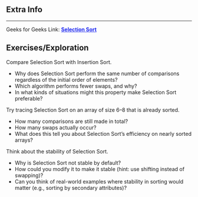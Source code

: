 <style>
a:link {
    color: #1e28f0;
}
a:visited {
    color: #3c1478;
}
a:hover {
    color: #1e288c;
}
</style>

## Extra Info

-----

Geeks for Geeks Link: [**Selection Sort**][G4GLink]

[G4GLink]: https://www.geeksforgeeks.org/selection-sort/

## Exercises/Exploration

Compare Selection Sort with Insertion Sort.
- Why does Selection Sort perform the same number of comparisons regardless of the initial order of elements?
- Which algorithm performs fewer swaps, and why?
- In what kinds of situations might this property make Selection Sort preferable?

Try tracing Selection Sort on an array of size 6–8 that is already sorted.
- How many comparisons are still made in total?
- How many swaps actually occur?
- What does this tell you about Selection Sort’s efficiency on nearly sorted arrays?

Think about the stability of Selection Sort.
- Why is Selection Sort not stable by default?
- How could you modify it to make it stable (hint: use shifting instead of swapping)?
- Can you think of real-world examples where stability in sorting would matter (e.g., sorting by secondary attributes)?